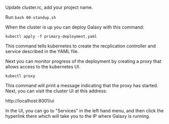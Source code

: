 Update cluster.rc, add your project name.

Run `bash 00-standup.sh`

When the cluster is up you can deploy Galaxy with this command:

`kubectl apply -f primary-deployment.yaml`

This command tells kubernetes to create the recplication controller and service described in the YAML file.

Next you can monitor progress of the deployment by creating a proxy that allows access to the kubernetes UI.

`kubectl proxy`

This command will print a message indicating that the proxy has started.  Next, you can visit the cluster UI at this address:

http://localhost:8001/ui

In the UI, you can go to "Services" in the left hand menu, and then click the hyperlink there which will take you to the IP where Galaxy is running.